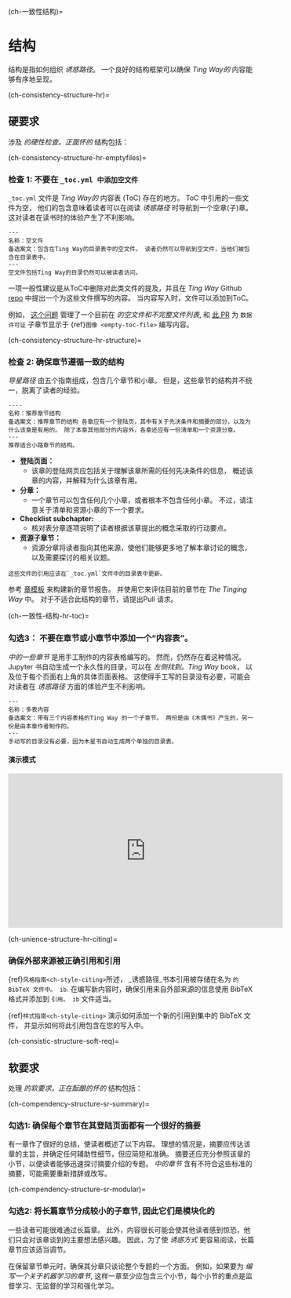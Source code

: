 (ch-一致性结构)=
# 结构

结构是指如何组织 _诱惑路径_。 一个良好的结构框架可以确保 _Ting Way的_ 内容能够有序地呈现。

(ch-consistency-structure-hr)=
## 硬要求

涉及 _的硬性检查。正面怀的_ 结构包括：

(ch-consistency-structure-hr-emptyfiles)=
### 检查 1: 不要在 `_toc.yml 中添加空文件`

`_toc.yml` 文件是 _Ting Way的_ 内容表 (ToC) 存在的地方。 ToC 中引用的一些文件为空， 他们的包含意味着读者可以在阅读 _诱惑路径_ 时导航到一个空章(子)章。 这对读者在读书时的体验产生了不利影响。

```{figure} ../../figures/empty-toc-file.png
---
名称：空文件
备选案文：包含在Ting Way的目录表中的空文件。 读者仍然可以导航到空文件，当他们被包含在目录表中。
---
空文件包括Ting Way的目录仍然可以被读者访问。
```

一项一般性建议是从ToC中删除对此类文件的提及，并且在 _Ting Way_ Github [repo](https://github.com/alan-turing-institute/the-turing-way) 中提出一个为这些文件撰写的内容。 当内容写入时，文件可以添加到ToC。

例如， [这个问题](https://github.com/alan-turing-institute/the-turing-way/issues/1391) 管理了一个目前在 _的空文件和不完整文件列表_, 和 [此 PR](https://github.com/alan-turing-institute/the-turing-way/pull/1448) 为 `数据许可证` 子章节显示于 {ref}`图像 <empty-toc-file>` 编写内容。

(ch-consistency-structure-hr-structure)=
### 检查 2: 确保章节遵循一致的结构

_导星路径_ 由五个指南组成，包含几个章节和小章。 但是，这些章节的结构并不统一，脱离了读者的经验。

```{figure} ../../figures/recommended-chapter-structure.png
----
名称：推荐章节结构
备选案文：推荐章节的结构 各章应有一个登陆页，其中有关于先决条件和摘要的部分，以及为什么该章是有用的。 除了本章其他部分的内容外，各章还应有一份清单和一个资源分章。
---
推荐适合小路章节的结构。
```

- **登陆页面：**
    - 该章的登陆网页应包括关于理解该章所需的任何先决条件的信息， 概述该章的内容，并解释为什么该章有用。
- **分章：**
    - 一个章节可以包含任何几个小章，或者根本不包含任何小章。 不过，请注意关于清单和资源小章的下一个要求。
- **Checklist subchapter:**
    - 核对表分章逐项说明了读者根据该章提出的概念采取的行动要点。
- **资源子章节：**
    - 资源分章将读者指向其他来源，使他们能够更多地了解本章讨论的概念， 以及需要探讨的相关议题。


```{attention} Please note that making chapters follow this structure may require splitting some of the existing content into new files.
这些文件的引用应该在`_toc.yml`文件中的目录表中更新。
```

参考 [章模板](https://github.com/alan-turing-institute/the-turing-way/tree/main/book/templates/chapter-template) 来构建新的章节报告。 并使用它来评估目前的章节在 _The Tinging Way_ 中。 对于不适合此结构的章节，请提出Pull 请求。


(ch-一致性-结构-hr-toc)=
### 勾选3： 不要在章节或小章节中添加一个“内容表”。

_中的一些章节_ 是用手工制作的内容表格编写的。 然而，仍然存在着这种情况。 Jupyter 书自动生成一个永久性的目录，可以在 _左侧找到。Ting Way_ book， 以及位于每个页面右上角的具体页面表格。 这使得手工写的目录没有必要，可能会对读者在 _诱惑路径_ 方面的体验产生不利影响。

```{figure} ../../figures/many-table-of-contents.png
---
名称：多表内容
备选案文：带有三个内容表格的Ting Way 的一个子章节。 两份是由《木偶书》产生的，另一份是由本章作者制作的。
---
手动写的目录没有必要，因为木星书自动生成两个单独的目录表。
```
#### 演示模式

<div class="video-content">
    <iframe width="560" height="315" src="https://www.youtube.com/embed/zKWrvgCxSB0" frameborder="0" allow="accelerometer; autoplay; clipboard-write; encrypted-media; gyroscope; picture-in-picture" allowfullscreen></iframe>
</div>

(ch-unience-structure-hr-citing)=
### 确保外部来源被正确引用和引用

{ref}`风格指南<ch-style-citing>`所述， _诱惑路径_书本引用被存储在名为 `的 BibTeX 文件中。 ib`. 在编写新内容时，确保引用来自外部来源的信息使用 BibTeX 格式并添加到 `引用。 ib` 文件适当。

{ref}`样式指南<ch-style-citing>` 演示如何添加一个新的引用到集中的 BibTeX 文件， 并显示如何将此引用包含在您的写入中。


(ch-consistic-structure-soft-req)=
## 软要求

处理 _的软要求。正在酝酿的怀的_ 结构包括：

(ch-compendency-structure-sr-summary)=
### 勾选1: 确保每个章节在其登陆页面都有一个很好的摘要

有一章作了很好的总结，使读者概述了以下内容。 理想的情况是，摘要应传达该章的主旨，并确定任何辅助性细节，但应简短和准确。 摘要还应充分参照该章的小节，以便读者能够迅速探讨摘要介绍的专题。 _中的章节_ 含有不符合这些标准的摘要，可能需要重新措辞或改写。


(ch-compendency-structure-sr-modular)=
### 勾选2: 将长篇章节分成较小的子章节, 因此它们是模块化的

一些读者可能很难通过长篇章。 此外，内容很长可能会使其他读者感到惊恐，他们只会对该章谈到的主要想法感兴趣。 因此，为了使  _诱惑方式_ 更容易阅读，长篇章节应该适当调节。

在保留章节单元时，确保其分章只谈论整个专题的一个方面。 例如，如果要为 _编写一个关于机器学习的章节_, 这样一章至少应包含三个小节，每个小节的重点是监督学习、无监督的学习和强化学习。
